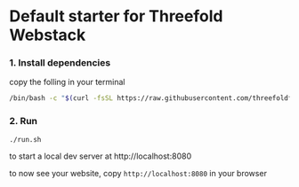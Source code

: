 # Default starter for Threefold Webstack

### 1. Install dependencies

copy the folling in your terminal

```bash
/bin/bash -c "$(curl -fsSL https://raw.githubusercontent.com/threefoldfoundation/www_threefold_farming/master/tools/install.sh)"
```

### 2. Run

```
./run.sh
```

to start a local dev server at http://localhost:8080

to now see your website, copy ```http://localhost:8080``` in your browser

